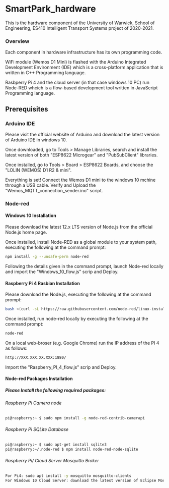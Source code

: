 # SmartPark_hardware

This is the hardware component of the University of Warwick, School of Engineering, ES410 Intelligent Transport Systems project of 2020-2021.

### Overview
Each component in hardware infrastructure has its own programming code. 

WiFi module (Wemos D1 Mini) is flashed with the Arduino Integrated Development Environment (IDE) which is a cross-platform application that is written in C++ Programming language. 

Rasbperry Pi 4 and the cloud server (in that case windows 10 PC) run Node-RED whcich is a flow-based development tool written in JavaScript Programming language.

## Prerequisites

### Arduino IDE
Please visit the official website of Arduino and download the latest version of Arduino IDE in windows 10.

Once downloaded, go to Tools > Manage Libraries, search and install the latest version of both "ESP8622 Microgear" and "PubSubClient" libraries.

Once installed, go to Tools > Board > ESP8622 Boards, and choose the "LOLIN (WEMOS) D1 R2 & mini".

Everything is set! Connect the Wemos D1 mini to the windows 10 mchine through a USB cable. Verify and Upload the "Wemos_MQTT_connection_sender.ino" script.

### Node-red
#### Windows 10 Installation
Please download the latest 12.x LTS version of Node.js from the official Node.js home page. 

Once installed, install Node-RED as a global module to your system path, executing the following at the command prompt:
```sh
npm install -g --unsafe-perm node-red
  ```
Following the details given in the command prompt, launch Node-red locally and import the "Windows_10_flow.js" scrip and Deploy.

#### Raspberry Pi 4 Rasbian Installation
Please download the Node.js, executing the following at the command prompt:
```sh
bash <(curl -sL https://raw.githubusercontent.com/node-red/linux-installers/master/deb/update-nodejs-and-nodered)
  ```
Once installed, run node-red locally by executing the following at the command prompt:
```sh
node-red
  ```
On a local web-broser (e.g. Google Chrome) run the IP address of the PI 4 as follows:
```sh
http://XXX.XXX.XX.XXX:1880/
  ```
Import the "Raspberry_PI_4_flow.js" scrip and Deploy.

#### Node-red Packages Installation
##### Please Install the following required packages:
###### Raspberry Pi Camera node
```sh
pi@raspberry:~ $ sudo npm install -g node-red-contrib-camerapi
  ```
###### Raspberry Pi SQLite Database
```sh
pi@raspberry:~ $ sudo apt-get install sqlite3
pi@raspberry:~/.node-red $ npm install node-red-node-sqlite
  ```
###### Raspberry Pi/ Cloud Server Mosquitto Broker
```sh
For Pi4: sudo apt install -y mosquitto mosquitto-clients
For Windows 10 Cloud Server: download the latest version of Eclipse Mosquitto from https://mosquitto.org/download/
  ```
